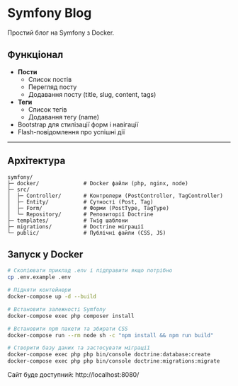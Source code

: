 # Symfony Blog

Простий блог на Symfony з Docker.

## Функціонал

- **Пости**
    - Список постів
    - Перегляд посту
    - Додавання посту (title, slug, content, tags)
- **Теги**
    - Список тегів
    - Додавання тегу (name)
- Bootstrap для стилізації форм і навігації
- Flash-повідомлення про успішні дії

---

## Архітектура
```
symfony/
├─ docker/              # Docker файли (php, nginx, node)
├─ src/
│  ├─ Controller/       # Контролери (PostController, TagController)
│  ├─ Entity/           # Сутності (Post, Tag)
│  ├─ Form/             # Форми (PostType, TagType)
│  └─ Repository/       # Репозиторії Doctrine
├─ templates/           # Twig шаблони
├─ migrations/          # Doctrine міграції
└─ public/              # Публічні файли (CSS, JS)
```
## Запуск у Docker

```bash
# Скопіювати приклад .env і підправити якщо потрібно
cp .env.example .env

# Підняти контейнери
docker-compose up -d --build

# Встановити залежності Symfony
docker-compose exec php composer install

# Встановити npm пакети та збирати CSS
docker-compose run --rm node sh -c "npm install && npm run build"

# Створити базу даних та застосувати міграції
docker-compose exec php php bin/console doctrine:database:create
docker-compose exec php php bin/console doctrine:migrations:migrate
```

Сайт буде доступний: http://localhost:8080/

